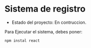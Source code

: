 <h1>Sistema de registro</h1>

- Estado del proyecto: En contruccion.

Para Ejecutar el sistema, debes poner:

```npm instal react```
